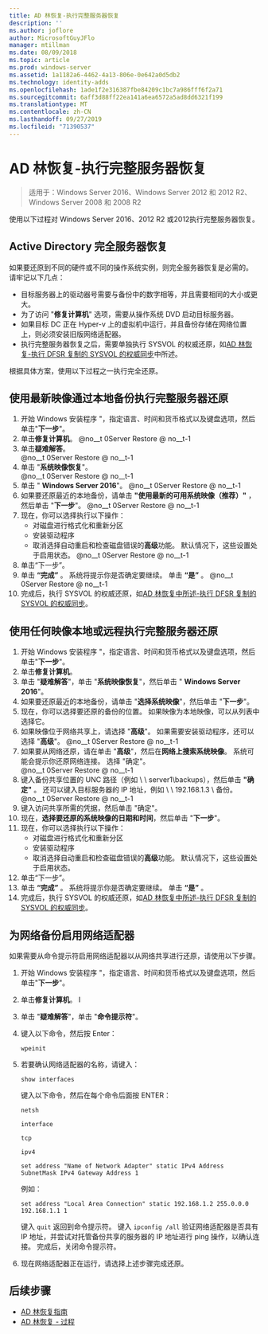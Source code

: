 ```yaml
---
title: AD 林恢复-执行完整服务器恢复
description: ''
ms.author: joflore
author: MicrosoftGuyJFlo
manager: mtillman
ms.date: 08/09/2018
ms.topic: article
ms.prod: windows-server
ms.assetid: 1a1182a6-4462-4a13-806e-0e642a0d5db2
ms.technology: identity-adds
ms.openlocfilehash: 1ade1f2e316387fbe84209c1bc7a986fff6f2a71
ms.sourcegitcommit: 6aff3d88ff22ea141a6ea6572a5ad8dd6321f199
ms.translationtype: MT
ms.contentlocale: zh-CN
ms.lasthandoff: 09/27/2019
ms.locfileid: "71390537"
---
```

# <a name="ad-forest-recovery---performing-a-full-server-recovery"></a>AD 林恢复-执行完整服务器恢复 

>适用于：Windows Server 2016、Windows Server 2012 和 2012 R2、Windows Server 2008 和 2008 R2

使用以下过程对 Windows Server 2016、2012 R2 或2012执行完整服务器恢复。 

## <a name="active-directory-full-server-recovery"></a>Active Directory 完全服务器恢复

如果要还原到不同的硬件或不同的操作系统实例，则完全服务器恢复是必需的。 请牢记以下几点：

- 目标服务器上的驱动器号需要与备份中的数字相等，并且需要相同的大小或更大。
- 为了访问 "**修复计算机**" 选项，需要从操作系统 DVD 启动目标服务器。 
- 如果目标 DC 正在 Hyper-v 上的虚拟机中运行，并且备份存储在网络位置上，则必须安装旧版网络适配器。 
- 执行完整服务器恢复之后，需要单独执行 SYSVOL 的权威还原，如[AD 林恢复-执行 DFSR 复制的 SYSVOL 的权威同步](AD-Forest-Recovery-Authoritative-Recovery-SYSVOL.md)中所述。

根据具体方案，使用以下过程之一执行完全还原。 
  
## <a name="perform-a-full-server-restore-with-a-local-backup-with-the-latest-image"></a>使用最新映像通过本地备份执行完整服务器还原
  
1. 开始 Windows 安装程序 "，指定语言、时间和货币格式以及键盘选项，然后单击"**下一步**"。 
2. 单击**修复计算机**。
   @no__t 0Server Restore @ no__t-1
3. 单击**疑难解答**。</br>
   @no__t 0Server Restore @ no__t-1
4. 单击 "**系统映像恢复**"。</br>
   @no__t 0Server Restore @ no__t-1
5. 单击 " **Windows Server 2016**"。 
   @no__t 0Server Restore @ no__t-1
6. 如果要还原最近的本地备份，请单击 **"使用最新的可用系统映像（推荐）"** ，然后单击 "**下一步**"。
   @no__t 0Server Restore @ no__t-1
7. 现在，你可以选择执行以下操作：
   -  对磁盘进行格式化和重新分区
   -  安装驱动程序
   -  取消选择自动重启和检查磁盘错误的**高级**功能。 默认情况下，这些设置处于启用状态。
   @no__t 0Server Restore @ no__t-1
8. 单击“下一步”。
9. 单击 **“完成”** 。 系统将提示你是否确定要继续。 单击 **“是”** 。 
   @no__t 0Server Restore @ no__t-1 
10. 完成后，执行 SYSVOL 的权威还原，如[AD 林恢复中所述-执行 DFSR 复制的 SYSVOL 的权威同步](AD-Forest-Recovery-Authoritative-Recovery-SYSVOL.md)。

## <a name="perform-a-full-server-restore-with-any-image-local-or-remote"></a>使用任何映像本地或远程执行完整服务器还原

1. 开始 Windows 安装程序 "，指定语言、时间和货币格式以及键盘选项，然后单击"**下一步**"。 
2. 单击**修复计算机**。</br>
3. 单击 "**疑难解答**"，单击 "**系统映像恢复**"，然后单击 " **Windows Server 2016**"。 
4. 如果要还原最近的本地备份，请单击 "**选择系统映像**"，然后单击 "**下一步**"。
5. 现在，你可以选择要还原的备份的位置。 如果映像为本地映像，可以从列表中选择它。 
6. 如果映像位于网络共享上，请选择 "**高级**"。 如果需要安装驱动程序，还可以选择 "**高级**"。
   @no__t 0Server Restore @ no__t-1
7. 如果要从网络还原，请在单击 "**高级**"，然后在**网络上搜索系统映像**。 系统可能会提示你还原网络连接。 选择 "确定"。 </br>
   @no__t 0Server Restore @ no__t-1
8. 键入备份共享位置的 UNC 路径（例如 \\ \ server1\backups），然后单击 **"确定"** 。 还可以键入目标服务器的 IP 地址，例如 \\ \ 192.168.1.3 \ 备份。 
   @no__t 0Server Restore @ no__t-1
9. 键入访问共享所需的凭据，然后单击 "确定"。 
10. 现在，**选择要还原的系统映像的日期和时间**，然后单击 "**下一步**"。
11. 现在，你可以选择执行以下操作：
    - 对磁盘进行格式化和重新分区
    - 安装驱动程序
    - 取消选择自动重启和检查磁盘错误的**高级**功能。 默认情况下，这些设置处于启用状态。
12. 单击“下一步”。
13. 单击 **“完成”** 。 系统将提示你是否确定要继续。 单击 **“是”** 。  
14. 完成后，执行 SYSVOL 的权威还原，如[AD 林恢复中所述-执行 DFSR 复制的 SYSVOL 的权威同步](AD-Forest-Recovery-Authoritative-Recovery-SYSVOL.md)。

## <a name="enabling-the-network-adapter-for-a-network-backup"></a>为网络备份启用网络适配器

如果需要从命令提示符启用网络适配器以从网络共享进行还原，请使用以下步骤。

1. 开始 Windows 安装程序 "，指定语言、时间和货币格式以及键盘选项，然后单击"**下一步**"。 
2. 单击**修复计算机**。 I
3. 单击 "**疑难解答**"，单击 "**命令提示符**"。 
4. 键入以下命令，然后按 Enter：  

   ```  
   wpeinit  
   ```

5. 若要确认网络适配器的名称，请键入：  

   ```  
   show interfaces  
   ```  

   键入以下命令，然后在每个命令后面按 ENTER：  

   ```  
   netsh  
   ```  

   ```  
   interface  
   ```  
  
   ```  
   tcp  
   ```  

   ```  
   ipv4  
   ```  
  
   ```  
   set address "Name of Network Adapter" static IPv4 Address SubnetMask IPv4 Gateway Address 1  
   ```  

   例如：  
  
   ```  
   set address "Local Area Connection" static 192.168.1.2 255.0.0.0 192.168.1.1 1  
   ```  

   键入 `quit` 返回到命令提示符。 键入 `ipconfig /all` 验证网络适配器是否具有 IP 地址，并尝试对托管备份共享的服务器的 IP 地址进行 ping 操作，以确认连接。 完成后，关闭命令提示符。 

6. 现在网络适配器正在运行，请选择上述步骤完成还原。

## <a name="next-steps"></a>后续步骤

- [AD 林恢复指南](AD-Forest-Recovery-Guide.md)
- [AD 林恢复 - 过程](AD-Forest-Recovery-Procedures.md)
